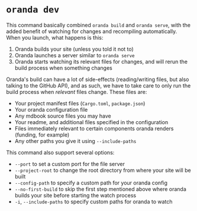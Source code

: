 # `oranda dev`

This command basically combined `oranda build` and `oranda serve`, with the added benefit of watching for changes
and recompiling automatically. When you launch, what happens is this:

1. Oranda builds your site (unless you told it not to)
2. Oranda launches a server similar to `oranda serve`
3. Oranda starts watching its relevant files for changes, and will rerun the build process when something changes

Oranda's build can have a lot of side-effects (reading/writing files, but also talking to the GitHub API), and as
such, we have to take care to only run the build process when _relevant_ files change. These files are:

- Your project manifest files (`Cargo.toml`, `package.json`)
- Your oranda configuration file
- Any mdbook source files you may have
- Your readme, and additional files specified in the configuration
- Files immediately relevant to certain components oranda renders (funding, for example)
- Any other paths you give it using `--include-paths`

This command also support several options:

- `--port` to set a custom port for the file server
- `--project-root` to change the root directory from where your site will be built
- `--config-path` to specify a custom path for your oranda config
- `--no-first-build` to skip the first step mentioned above where oranda builds your site before starting the watch process
- `-i`, `--include-paths` to specify custom paths for oranda to watch
